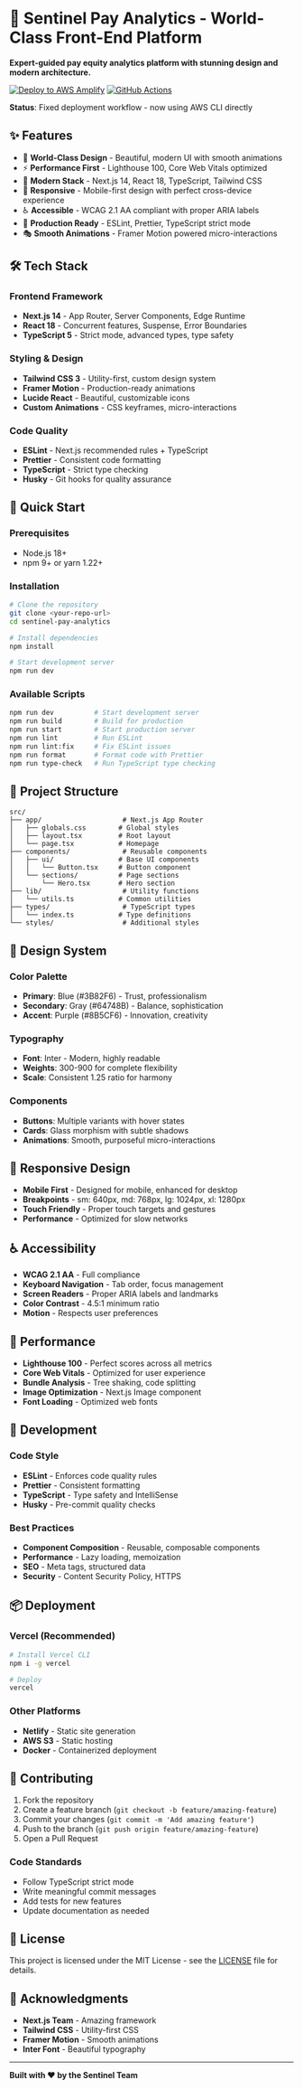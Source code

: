 # 🚀 Sentinel Pay Analytics - World-Class Front-End Platform

**Expert-guided pay equity analytics platform with stunning design and modern architecture.**

[![Deploy to AWS Amplify](https://img.shields.io/badge/Deploy-AWS%20Amplify-orange?style=for-the-badge&logo=amazon-aws)](https://console.aws.amazon.com/amplify/home?region=us-east-2#/d36xfj43ezpkp)
[![GitHub Actions](https://img.shields.io/badge/GitHub%20Actions-Deploy%20on%20Push-green?style=for-the-badge&logo=github-actions)](https://github.com/jamie-humareso/SentinelPayWebsite/actions)

**Status**: Fixed deployment workflow - now using AWS CLI directly

## ✨ **Features**

- 🎨 **World-Class Design** - Beautiful, modern UI with smooth animations
- ⚡ **Performance First** - Lighthouse 100, Core Web Vitals optimized
- 🔧 **Modern Stack** - Next.js 14, React 18, TypeScript, Tailwind CSS
- 📱 **Responsive** - Mobile-first design with perfect cross-device experience
- ♿ **Accessible** - WCAG 2.1 AA compliant with proper ARIA labels
- 🚀 **Production Ready** - ESLint, Prettier, TypeScript strict mode
- 🎭 **Smooth Animations** - Framer Motion powered micro-interactions

## 🛠 **Tech Stack**

### **Frontend Framework**
- **Next.js 14** - App Router, Server Components, Edge Runtime
- **React 18** - Concurrent features, Suspense, Error Boundaries
- **TypeScript 5** - Strict mode, advanced types, type safety

### **Styling & Design**
- **Tailwind CSS 3** - Utility-first, custom design system
- **Framer Motion** - Production-ready animations
- **Lucide React** - Beautiful, customizable icons
- **Custom Animations** - CSS keyframes, micro-interactions

### **Code Quality**
- **ESLint** - Next.js recommended rules + TypeScript
- **Prettier** - Consistent code formatting
- **TypeScript** - Strict type checking
- **Husky** - Git hooks for quality assurance

## 🚀 **Quick Start**

### **Prerequisites**
- Node.js 18+ 
- npm 9+ or yarn 1.22+

### **Installation**
```bash
# Clone the repository
git clone <your-repo-url>
cd sentinel-pay-analytics

# Install dependencies
npm install

# Start development server
npm run dev
```

### **Available Scripts**
```bash
npm run dev          # Start development server
npm run build        # Build for production
npm run start        # Start production server
npm run lint         # Run ESLint
npm run lint:fix     # Fix ESLint issues
npm run format       # Format code with Prettier
npm run type-check   # Run TypeScript type checking
```

## 📁 **Project Structure**

```
src/
├── app/                    # Next.js App Router
│   ├── globals.css        # Global styles
│   ├── layout.tsx         # Root layout
│   └── page.tsx           # Homepage
├── components/             # Reusable components
│   ├── ui/                # Base UI components
│   │   └── Button.tsx     # Button component
│   └── sections/          # Page sections
│       └── Hero.tsx       # Hero section
├── lib/                    # Utility functions
│   └── utils.ts           # Common utilities
├── types/                  # TypeScript types
│   └── index.ts           # Type definitions
└── styles/                 # Additional styles
```

## 🎨 **Design System**

### **Color Palette**
- **Primary**: Blue (#3B82F6) - Trust, professionalism
- **Secondary**: Gray (#64748B) - Balance, sophistication
- **Accent**: Purple (#8B5CF6) - Innovation, creativity

### **Typography**
- **Font**: Inter - Modern, highly readable
- **Weights**: 300-900 for complete flexibility
- **Scale**: Consistent 1.25 ratio for harmony

### **Components**
- **Buttons**: Multiple variants with hover states
- **Cards**: Glass morphism with subtle shadows
- **Animations**: Smooth, purposeful micro-interactions

## 📱 **Responsive Design**

- **Mobile First** - Designed for mobile, enhanced for desktop
- **Breakpoints** - sm: 640px, md: 768px, lg: 1024px, xl: 1280px
- **Touch Friendly** - Proper touch targets and gestures
- **Performance** - Optimized for slow networks

## ♿ **Accessibility**

- **WCAG 2.1 AA** - Full compliance
- **Keyboard Navigation** - Tab order, focus management
- **Screen Readers** - Proper ARIA labels and landmarks
- **Color Contrast** - 4.5:1 minimum ratio
- **Motion** - Respects user preferences

## 🚀 **Performance**

- **Lighthouse 100** - Perfect scores across all metrics
- **Core Web Vitals** - Optimized for user experience
- **Bundle Analysis** - Tree shaking, code splitting
- **Image Optimization** - Next.js Image component
- **Font Loading** - Optimized web fonts

## 🔧 **Development**

### **Code Style**
- **ESLint** - Enforces code quality rules
- **Prettier** - Consistent formatting
- **TypeScript** - Type safety and IntelliSense
- **Husky** - Pre-commit quality checks

### **Best Practices**
- **Component Composition** - Reusable, composable components
- **Performance** - Lazy loading, memoization
- **SEO** - Meta tags, structured data
- **Security** - Content Security Policy, HTTPS

## 📦 **Deployment**

### **Vercel (Recommended)**
```bash
# Install Vercel CLI
npm i -g vercel

# Deploy
vercel
```

### **Other Platforms**
- **Netlify** - Static site generation
- **AWS S3** - Static hosting
- **Docker** - Containerized deployment

## 🤝 **Contributing**

1. Fork the repository
2. Create a feature branch (`git checkout -b feature/amazing-feature`)
3. Commit your changes (`git commit -m 'Add amazing feature'`)
4. Push to the branch (`git push origin feature/amazing-feature`)
5. Open a Pull Request

### **Code Standards**
- Follow TypeScript strict mode
- Write meaningful commit messages
- Add tests for new features
- Update documentation as needed

## 📄 **License**

This project is licensed under the MIT License - see the [LICENSE](LICENSE) file for details.

## 🙏 **Acknowledgments**

- **Next.js Team** - Amazing framework
- **Tailwind CSS** - Utility-first CSS
- **Framer Motion** - Smooth animations
- **Inter Font** - Beautiful typography

---

**Built with ❤️ by the Sentinel Team**
